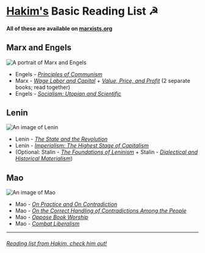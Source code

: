 # [Hakim's](https://www.youtube.com/channel/UCPPZoYsfoSekIpLcz9plX1Q) Basic Reading List ☭
#### **All of these are available on [marxists.org](https://www.marxists.org/)**

## Marx and Engels   
  
![A portrait of Marx and Engels](https://external-content.duckduckgo.com/iu/?u=http%3A%2F%2Fsocialistworker.org%2Fsites%2Fdefault%2Ffiles%2Fimages%2F2016%2F08%2Fkarl-marx-and-frederick-engels.jpg&f=1&nofb=1)
	
- Engels - [*Principles of Communism*](https://www.marxists.org/archive/marx/works/1847/11/prin-com.htm)
- Marx - [*Wage Labor and Capital*](https://www.marxists.org/archive/marx/works/1847/wage-labour/index.htm) + [*Value, Price, and Profit*](https://www.marxists.org/archive/marx/works/1865/value-price-profit/) (2 separate books; read together)
- Engels - [*Socialism: Utopian and Scientific*](https://www.marxists.org/archive/marx/works/1880/soc-utop/index.htm)

## Lenin

![An image of Lenin](https://external-content.duckduckgo.com/iu/?u=https%3A%2F%2Fupload.wikimedia.org%2Fwikipedia%2Fcommons%2F4%2F4a%2FLeninEnSuizaMarzo1916--barbaroussovietr00mcbr.png&f=1&nofb=1)

- Lenin - [*The State and the Revolution*](https://www.marxists.org/archive/lenin/works/1917/staterev/)
- Lenin - [*Imperialism: The Highest Stage of Capitalism*](https://www.marxists.org/archive/lenin/works/1916/imp-hsc/)
- (Optional: Stalin - [*The Foundations of Leninism*](https://www.marxists.org/reference/archive/stalin/works/1924/foundations-leninism/index.htm) + Stalin - [*Dialectical and Historical Materialism*](https://www.marxists.org/reference/archive/stalin/works/1938/09.htm))

## Mao

![An image of Mao](https://external-content.duckduckgo.com/iu/?u=https%3A%2F%2Fwww.onthisday.com%2Fimages%2Fpeople%2Fmao-tse-tung-medium.jpg&f=1&nofb=1)

- Mao - [*On Practice and On Contradiction*](https://www.marxists.org/reference/archive/mao/selected-works/volume-1/mswv1_17.htm)
- Mao - [*On the Correct Handling of Contradictions Among the People*](https://www.marxists.org/reference/archive/mao/selected-works/volume-5/mswv5_58.htm)
- Mao - [*Oppose Book Worship*](https://www.marxists.org/reference/archive/mao/selected-works/volume-6/mswv6_11.htm)
- Mao - [*Combat Liberalism*](https://www.marxists.org/reference/archive/mao/selected-works/volume-2/mswv2_03.htm)

---
###### [Reading list from Hakim, check him out!](https://www.youtube.com/watch?v=QdwD7zwEpZw)
